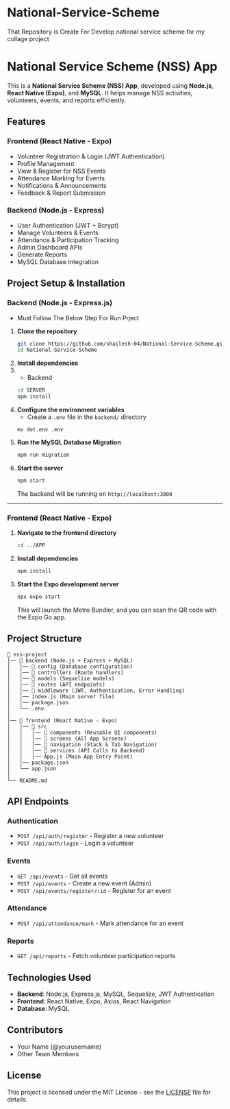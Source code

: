 # National-Service-Scheme
That Repository is Create For Develop national service scheme for my collage project  

# National Service Scheme (NSS) App

This is a **National Service Scheme (NSS) App**, developed using **Node.js**, **React Native (Expo)**, and **MySQL**. It helps manage NSS activities, volunteers, events, and reports efficiently.

## Features

### **Frontend (React Native - Expo)**
- Volunteer Registration & Login (JWT Authentication)
- Profile Management
- View & Register for NSS Events
- Attendance Marking for Events
- Notifications & Announcements
- Feedback & Report Submission

### **Backend (Node.js - Express)**
- User Authentication (JWT + Bcrypt)
- Manage Volunteers & Events
- Attendance & Participation Tracking
- Admin Dashboard APIs
- Generate Reports
- MySQL Database Integration

## **Project Setup & Installation**

### **Backend (Node.js - Express.js)**
- Must Follow The Below Step For Run Prject
1. **Clone the repository**
   ```sh
   git clone https://github.com/shailesh-04/National-Service-Scheme.git
   cd National-Service-Scheme
   ```
2. **Install dependencies**
3. - Backend
   ```sh
   cd SERVER
   npm install
   ```
4. **Configure the environment variables**
   - Create a `.env` file in the `backend/` directory
   ```
   mv dot.env .env
   ```
5. **Run the MySQL Database Migration**
   ```sh
   npm run migration
   ```
6. **Start the server**
   ```sh
   npm start
   ```
   The backend will be running on `http://localhost:3000`

---

### **Frontend (React Native - Expo)**

1. **Navigate to the frontend directory**
   ```sh
   cd ../APP
   ```
2. **Install dependencies**
   ```sh
   npm install
   ```
3. **Start the Expo development server**
   ```sh
   npx expo start
   ```
   This will launch the Metro Bundler, and you can scan the QR code with the Expo Go app.

## **Project Structure**

```
📂 nss-project
│── 📂 backend (Node.js + Express + MySQL)
│   │── 📂 config (Database configuration)
│   │── 📂 controllers (Route handlers)
│   │── 📂 models (Sequelize models)
│   │── 📂 routes (API endpoints)
│   │── 📂 middleware (JWT, Authentication, Error Handling)
│   │── index.js (Main server file)
│   │── package.json
│   └── .env
│
│── 📂 frontend (React Native - Expo)
│   │── 📂 src
│   │   │── 📂 components (Reusable UI components)
│   │   │── 📂 screens (All App Screens)
│   │   │── 📂 navigation (Stack & Tab Navigation)
│   │   │── 📂 services (API Calls to Backend)
│   │   │── App.js (Main App Entry Point)
│   │── package.json
│   └── app.json
│
└── README.md
```

## **API Endpoints**

### **Authentication**
- `POST /api/auth/register` - Register a new volunteer
- `POST /api/auth/login` - Login a volunteer

### **Events**
- `GET /api/events` - Get all events
- `POST /api/events` - Create a new event (Admin)
- `POST /api/events/register/:id` - Register for an event

### **Attendance**
- `POST /api/attendance/mark` - Mark attendance for an event

### **Reports**
- `GET /api/reports` - Fetch volunteer participation reports

## **Technologies Used**

- **Backend**: Node.js, Express.js, MySQL, Sequelize, JWT Authentication
- **Frontend**: React Native, Expo, Axios, React Navigation
- **Database**: MySQL

## **Contributors**
- Your Name (@yourusername)
- Other Team Members

## **License**
This project is licensed under the MIT License - see the [LICENSE](LICENSE) file for details.
